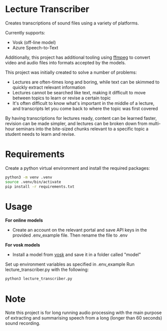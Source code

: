 # Lecture Transcriber

Creates transcriptions of sound files using a variety of platforms.

Currently supports:
* Vosk (off-line model)
* Azure Speech-to-Text

Additionally, this project has additional tooling using [ffmpeg](https://www.ffmpeg.org/) to convert video and audio files into formats accepted by the models.

This project was initially created to solve a number of problems:
* Lectures are often-times long and boring, while text can be skimmed to quickly extract relevant information
* Lectures cannot be searched like text, making it difficult to move between topics to learn or revise a certain topic
* It's often difficult to know what's important in the middle of a lecture, and transcripts let you come back to where the topic was first covered

By having transcriptions for lectures ready, content can be learned faster, revision can be made simpler, and lectures can be broken down from multi-hour seminars into the bite-sized chunks relevant to a specific topic a student needs to learn and revise.

# Requirements

Create a python virtual environment and install the required packages:
```bash
python3 -m venv .venv
source .venv/bin/activate
pip install -r requirements.txt
```

# Usage

**For online models**
* Create an account on the relevant portal and save API keys in the provided .env_example file. Then rename the file to .env

**For vosk models**
* Install a model from [vosk](https://alphacephei.com/vosk/models) and save it in a folder called "model"

Set up environment variables as specified in .env_example
Run lecture_transcriber.py with the following:

```bash
python3 lecture_transcriber.py
```

# Note

Note this project is for long running audio processing with the main purpose of extracting and summarising speech from a long (longer than 60 seconds) sound recording.
